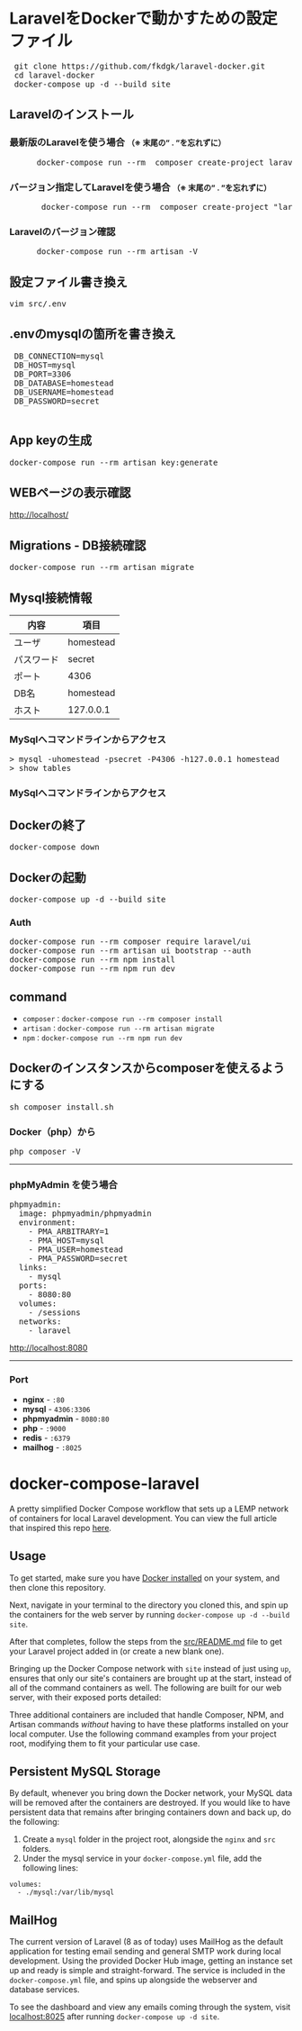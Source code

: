 # LaravelをDockerで動かすための設定ファイル

 <pre> git clone https://github.com/fkdgk/laravel-docker.git
 cd laravel-docker
 docker-compose up -d --build site</pre>


## Laravelのインストール
<dl>
  <dt><h3>最新版のLaravelを使う場合  <small> （※ 末尾の” . ”を忘れずに）</small></h3></dt>
  <dd>
    <pre> docker-compose run --rm  composer create-project laravel/laravel . </pre>
  </dd>
  <dt><h3>バージョン指定してLaravelを使う場合  <small> （※ 末尾の” . ”を忘れずに）</small></h3></dt>
  <dd>
    <pre>  docker-compose run --rm  composer create-project "laravel/laravel=7.3.*" . </pre>
  </dd>
</dl>

<dl>
  <dt><h3>Laravelのバージョン確認</h3></dt>
  <dd>
    <pre> docker-compose run --rm artisan -V </pre>
  </dd>
</dl>


 ## 設定ファイル書き換え
 <pre>vim src/.env</pre>

 ## .envのmysqlの箇所を書き換え
<pre>
 DB_CONNECTION=mysql
 DB_HOST=mysql
 DB_PORT=3306
 DB_DATABASE=homestead
 DB_USERNAME=homestead
 DB_PASSWORD=secret
 </pre>

## App keyの生成
 <pre>docker-compose run --rm artisan key:generate</pre>

## WEBページの表示確認
[http://localhost/](http://localhost/)


## Migrations - DB接続確認
 <pre>docker-compose run --rm artisan migrate </pre>

## Mysql接続情報
|内容|項目|
|--|--|
|ユーザ|homestead|
|パスワード|secret|
|ポート|4306|
|DB名|homestead|
|ホスト|127.0.0.1|

### MySqlへコマンドラインからアクセス
<pre>> mysql -uhomestead -psecret -P4306 -h127.0.0.1 homestead
> show tables</pre>

### MySqlへコマンドラインからアクセス


## Dockerの終了
<pre>docker-compose down</pre>

## Dockerの起動
<pre>docker-compose up -d --build site</pre>

### Auth
<pre>docker-compose run --rm composer require laravel/ui 
docker-compose run --rm artisan ui bootstrap --auth 
docker-compose run --rm npm install 
docker-compose run --rm npm run dev</pre>

## command
- `composer：docker-compose run --rm composer install`
- `artisan：docker-compose run --rm artisan migrate` 
- `npm：docker-compose run --rm npm run dev`

## Dockerのインスタンスからcomposerを使えるようにする
 <pre>sh composer_install.sh</pre>

### Docker（php）から
<pre>php composer -V </pre>

---

### phpMyAdmin を使う場合
<pre>
phpmyadmin:
  image: phpmyadmin/phpmyadmin
  environment:
    - PMA_ARBITRARY=1
    - PMA_HOST=mysql
    - PMA_USER=homestead
    - PMA_PASSWORD=secret
  links:
    - mysql
  ports:
    - 8080:80
  volumes:
    - /sessions
  networks:
    - laravel
</pre>

[http://localhost:8080](http://localhost:8080)

---

### Port
- **nginx** - `:80`
- **mysql** - `4306:3306`
- **phpmyadmin** - `8080:80`
- **php** - `:9000`
- **redis** - `:6379`
- **mailhog** - `:8025` 

# docker-compose-laravel
A pretty simplified Docker Compose workflow that sets up a LEMP network of containers for local Laravel development. You can view the full article that inspired this repo [here](https://dev.to/aschmelyun/the-beauty-of-docker-for-local-laravel-development-13c0).


## Usage

To get started, make sure you have [Docker installed](https://docs.docker.com/docker-for-mac/install/) on your system, and then clone this repository.

Next, navigate in your terminal to the directory you cloned this, and spin up the containers for the web server by running `docker-compose up -d --build site`.

After that completes, follow the steps from the [src/README.md](src/README.md) file to get your Laravel project added in (or create a new blank one).

Bringing up the Docker Compose network with `site` instead of just using `up`, ensures that only our site's containers are brought up at the start, instead of all of the command containers as well. The following are built for our web server, with their exposed ports detailed:


Three additional containers are included that handle Composer, NPM, and Artisan commands *without* having to have these platforms installed on your local computer. Use the following command examples from your project root, modifying them to fit your particular use case.

## Persistent MySQL Storage

By default, whenever you bring down the Docker network, your MySQL data will be removed after the containers are destroyed. If you would like to have persistent data that remains after bringing containers down and back up, do the following:

1. Create a `mysql` folder in the project root, alongside the `nginx` and `src` folders.
2. Under the mysql service in your `docker-compose.yml` file, add the following lines:

```
volumes:
  - ./mysql:/var/lib/mysql
```

## MailHog

The current version of Laravel (8 as of today) uses MailHog as the default application for testing email sending and general SMTP work during local development. Using the provided Docker Hub image, getting an instance set up and ready is simple and straight-forward. The service is included in the `docker-compose.yml` file, and spins up alongside the webserver and database services.

To see the dashboard and view any emails coming through the system, visit [localhost:8025](http://localhost:8025) after running `docker-compose up -d site`.
